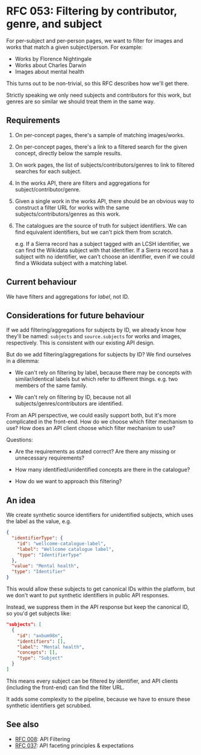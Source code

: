# RFC 053: Filtering by contributor, genre, and subject

For per-subject and per-person pages, we want to filter for images and works that match a given subject/person.
For example:

*   Works by Florence Nightingale
*   Works about Charles Darwin
*   Images about mental health

This turns out to be non-trivial, so this RFC describes how we'll get there.

Strictly speaking we only need subjects and contributors for this work, but genres are so similar we should treat them in the same way.

## Requirements

1.  On per-concept pages, there's a sample of matching images/works.

2.  On per-concept pages, there's a link to a filtered search for the given concept, directly below the sample results.

3.  On work pages, the list of subjects/contributors/genres to link to filtered searches for each subject.

4.  In the works API, there are filters and aggregations for subject/contributor/genre.

5.  Given a single work in the works API, there should be an obvious way to construct a filter URL for works with the same subjects/contributors/genres as this work.

6.  The catalogues are the source of truth for subject identifiers.
    We can find equivalent identifiers, but we can't pick them from scratch.

    e.g. If a Sierra record has a subject tagged with an LCSH identifier, we can find the Wikidata subject with that identifier.
    If a Sierra record has a subject with no identifier, we can't choose an identifier, even if we could find a Wikidata subject with a matching label.

## Current behaviour

We have filters and aggregations for *label*, not ID.

## Considerations for future behaviour

If we add filtering/aggregations for subjects by ID, we already know how they'll be named: `subjects` and `source.subjects` for works and images, respectively.
This is consistent with our existing API design.

But do we add filtering/aggregations for subjects by ID?
We find ourselves in a dilemma:

*   We can't rely on filtering by label, because there may be concepts with similar/identical labels but which refer to different things.
    e.g. two members of the same family.

*   We can't rely on filtering by ID, because not all subjects/genres/contributors are identified.

From an API perspective, we could easily support both, but it's more complicated in the front-end.
How do we choose which filter mechanism to use?
How does an API client choose which filter mechanism to use?

Questions:

*   Are the requirements as stated correct?
    Are there any missing or unnecessary requirements?

*   How many identified/unidentified concepts are there in the catalogue?

*   How do we want to approach this filtering?

## An idea

We create synthetic source identifiers for unidentified subjects, which uses the label as the value, e.g.

```json
{
  "identifierType": {
    "id": "wellcome-catalogue-label",
    "label": "Wellcome catalogue label",
    "type": "IdentifierType"
  },
  "value": "Mental health",
  "type": "Identifier"
}
```

This would allow these subjects to get canonical IDs within the platform, but we don't want to put synthetic identifiers in public API responses.

Instead, we suppress them in the API response but keep the canonical ID, so you'd get subjects like:

```json
"subjects": [
  {
    "id": "axbum98n",
    "identifiers": [],
    "label": "Mental health",
    "concepts": [],
    "type": "Subject"
  }
]
```

This means every subject can be filtered by identifier, and API clients (including the front-end) can find the filter URL.

It adds some complexity to the pipeline, because we have to ensure these synthetic identifiers get scrubbed.

## See also

*   [RFC 008](../008-api-filtering): API Filtering
*   [RFC 037](../037-api-faceting-principles): API faceting principles & expectations
